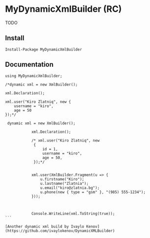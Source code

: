 # MyDynamicXmlBuilder (RC)

TODO

## Install

```
Install-Package MyDynamicXmlBuilder
```

## Documentation
```
using MyDynamicXmlBuilder;
```

````
/*dynamic xml = new XmlBuilder();

xml.Declaration();

xml.user("Kiro Zlatniq", new {
    username = "kiro",
    age = 50
});*/

 dynamic xml = new XmlBuilder();

            xml.Declaration();

            /* xml.user("Kiro Zlatniq", new
             {
                 id = 1,
                 username = "kiro",
                 age = 50,
             });*/


            xml.user(XmlBuilder.Fragment(u => {
                u.firstname("Kiro");
                u.lastname("Zlatnia");
                u.email("kiro@zlatnia.bg");
                u.phone(new { type = "gsm" }, "(985) 555-1234");
            }));

            

            Console.WriteLine(xml.ToString(true));
```

[Another dynamic xml build by Ivaylo Kenov](https://github.com/ivaylokenov/DynamicXMLBuilder)
